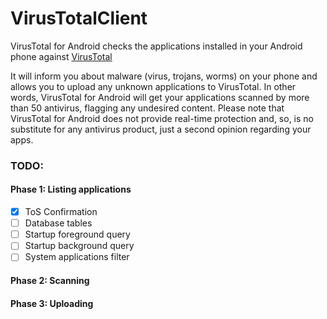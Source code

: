 # VirusTotalClient
VirusTotal for Android checks the applications installed in your Android phone against
[VirusTotal](http://www.virustotal.com)

It will inform you about malware (virus, trojans, worms) on your phone and allows you to upload any
unknown applications to VirusTotal. In other words, VirusTotal for Android will get your
applications scanned by more than 50 antivirus, flagging any undesired content.
Please note that VirusTotal for Android does not provide real-time protection and, so, is no
substitute for any antivirus product, just a second opinion regarding your apps.

### TODO:
#### Phase 1: Listing applications
- [X] ToS Confirmation
- [ ] Database tables
- [ ] Startup foreground query
- [ ] Startup background query
- [ ] System applications filter

#### Phase 2: Scanning
#### Phase 3: Uploading